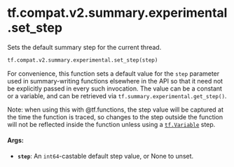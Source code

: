 <div itemscope itemtype="http://developers.google.com/ReferenceObject">
<meta itemprop="name" content="tf.compat.v2.summary.experimental.set_step" />
<meta itemprop="path" content="Stable" />
</div>

# tf.compat.v2.summary.experimental.set_step

Sets the default summary step for the current thread.

``` python
tf.compat.v2.summary.experimental.set_step(step)
```

<!-- Placeholder for "Used in" -->

For convenience, this function sets a default value for the `step` parameter
used in summary-writing functions elsewhere in the API so that it need not
be explicitly passed in every such invocation. The value can be a constant
or a variable, and can be retrieved via `tf.summary.experimental.get_step()`.

Note: when using this with @tf.functions, the step value will be captured at
the time the function is traced, so changes to the step outside the function
will not be reflected inside the function unless using a <a href="../../../../../tf/Variable.md"><code>tf.Variable</code></a> step.

#### Args:


* <b>`step`</b>: An `int64`-castable default step value, or None to unset.